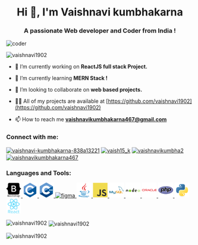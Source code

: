<h1 align="center">Hi 👋, I'm Vaishnavi kumbhakarna</h1>
<h3 align="center">A passionate Web developer and Coder from India !</h3>
<img aligh="center" alt="coder" width="400" src="https://cdn.dribbble.com/users/4055494/screenshots/15215756/media/d2b66c4ca0192aa26d103448b3d1518b.gif" >
<p align="left"> <img src="https://komarev.com/ghpvc/?username=vaishnavi1902&label=Profile%20views&color=0e75b6&style=flat" alt="vaishnavi1902" /> </p>

- 🔭 I’m currently working on **ReactJS full stack Project.**

- 🌱 I’m currently learning **MERN Stack !**

- 👯 I’m looking to collaborate on **web based projects.**

- 👨‍💻 All of my projects are available at [https://github.com/vaishnavi1902](https://github.com/vaishnavi1902)

- 📫 How to reach me **vaishnavikumbhakarna467@gmail.com**

<h3 align="left">Connect with me:</h3>
<p align="left">
<a href="https://linkedin.com/in/vaishnavi-kumbhakarna-838a13221" target="blank"><img align="center" src="https://raw.githubusercontent.com/rahuldkjain/github-profile-readme-generator/master/src/images/icons/Social/linked-in-alt.svg" alt="vaishnavi-kumbhakarna-838a13221" height="30" width="40" /></a>
<a href="https://www.codechef.com/users/vaish15_k" target="blank"><img align="center" src="https://cdn.jsdelivr.net/npm/simple-icons@3.1.0/icons/codechef.svg" alt="vaish15_k" height="30" width="40" /></a>
<a href="https://www.hackerrank.com/vaishnavikumbha2" target="blank"><img align="center" src="https://raw.githubusercontent.com/rahuldkjain/github-profile-readme-generator/master/src/images/icons/Social/hackerrank.svg" alt="vaishnavikumbha2" height="30" width="40" /></a>
<a href="https://www.leetcode.com/vaishnavikumbhakarna467" target="blank"><img align="center" src="https://raw.githubusercontent.com/rahuldkjain/github-profile-readme-generator/master/src/images/icons/Social/leet-code.svg" alt="vaishnavikumbhakarna467" height="30" width="40" /></a>
</p>

<h3 align="left">Languages and Tools:</h3>
<p align="left"> <a href="https://getbootstrap.com" target="_blank" rel="noreferrer"> <img src="https://raw.githubusercontent.com/devicons/devicon/master/icons/bootstrap/bootstrap-plain-wordmark.svg" alt="bootstrap" width="40" height="40"/> </a> <a href="https://www.cprogramming.com/" target="_blank" rel="noreferrer"> <img src="https://raw.githubusercontent.com/devicons/devicon/master/icons/c/c-original.svg" alt="c" width="40" height="40"/> </a> <a href="https://www.w3schools.com/cpp/" target="_blank" rel="noreferrer"> <img src="https://raw.githubusercontent.com/devicons/devicon/master/icons/cplusplus/cplusplus-original.svg" alt="cplusplus" width="40" height="40"/> </a> <a href="https://www.figma.com/" target="_blank" rel="noreferrer"> <img src="https://www.vectorlogo.zone/logos/figma/figma-icon.svg" alt="figma" width="40" height="40"/> </a> <a href="https://www.java.com" target="_blank" rel="noreferrer"> <img src="https://raw.githubusercontent.com/devicons/devicon/master/icons/java/java-original.svg" alt="java" width="40" height="40"/> </a> <a href="https://developer.mozilla.org/en-US/docs/Web/JavaScript" target="_blank" rel="noreferrer"> <img src="https://raw.githubusercontent.com/devicons/devicon/master/icons/javascript/javascript-original.svg" alt="javascript" width="40" height="40"/> </a> <a href="https://www.mysql.com/" target="_blank" rel="noreferrer"> <img src="https://raw.githubusercontent.com/devicons/devicon/master/icons/mysql/mysql-original-wordmark.svg" alt="mysql" width="40" height="40"/> </a> <a href="https://nodejs.org" target="_blank" rel="noreferrer"> <img src="https://raw.githubusercontent.com/devicons/devicon/master/icons/nodejs/nodejs-original-wordmark.svg" alt="nodejs" width="40" height="40"/> </a> <a href="https://www.oracle.com/" target="_blank" rel="noreferrer"> <img src="https://raw.githubusercontent.com/devicons/devicon/master/icons/oracle/oracle-original.svg" alt="oracle" width="40" height="40"/> </a> <a href="https://www.php.net" target="_blank" rel="noreferrer"> <img src="https://raw.githubusercontent.com/devicons/devicon/master/icons/php/php-original.svg" alt="php" width="40" height="40"/> </a> <a href="https://www.python.org" target="_blank" rel="noreferrer"> <img src="https://raw.githubusercontent.com/devicons/devicon/master/icons/python/python-original.svg" alt="python" width="40" height="40"/> </a> <a href="https://reactjs.org/" target="_blank" rel="noreferrer"> <img src="https://raw.githubusercontent.com/devicons/devicon/master/icons/react/react-original-wordmark.svg" alt="react" width="40" height="40"/> </a> </p>

<p><img align="left" src="https://github-readme-stats.vercel.app/api/top-langs?username=vaishnavi1902&show_icons=true&locale=en&layout=compact" alt="vaishnavi1902" /></p>

<p>&nbsp;<img align="center" src="https://github-readme-stats.vercel.app/api?username=vaishnavi1902&show_icons=true&locale=en" alt="vaishnavi1902" /></p>

<p><img align="center" src="https://github-readme-streak-stats.herokuapp.com/?user=vaishnavi1902&" alt="vaishnavi1902" /></p>

